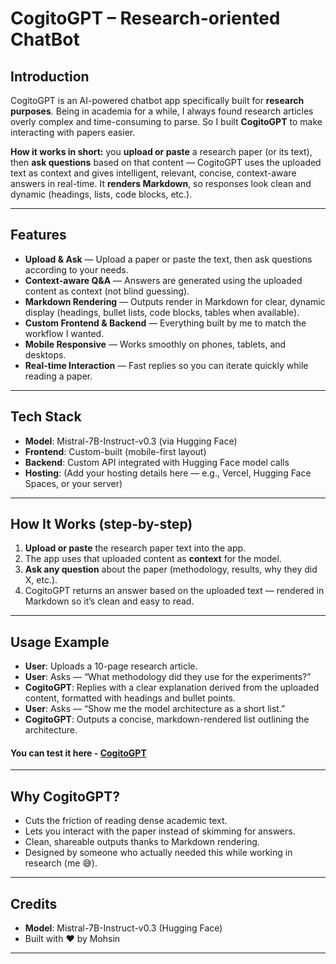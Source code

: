
# CogitoGPT – Research-oriented ChatBot

##  Introduction

CogitoGPT is an AI-powered chatbot app specifically built for **research purposes**.
Being in academia for a while, I always found research articles overly complex and time-consuming to parse. So I built **CogitoGPT** to make interacting with papers easier.

**How it works in short:** you **upload or paste** a research paper (or its text), then **ask questions** based on that content — CogitoGPT uses the uploaded text as context and gives intelligent, relevant, concise, context-aware answers in real-time. It **renders Markdown**, so responses look clean and dynamic (headings, lists, code blocks, etc.).

---

## Features

*  **Upload & Ask** — Upload a paper or paste the text, then ask questions according to your needs.
*  **Context-aware Q\&A** — Answers are generated using the uploaded content as context (not blind guessing).
*  **Markdown Rendering** — Outputs render in Markdown for clear, dynamic display (headings, bullet lists, code blocks, tables when available).
*  **Custom Frontend & Backend** — Everything built by me to match the workflow I wanted.
*  **Mobile Responsive** — Works smoothly on phones, tablets, and desktops.
*  **Real-time Interaction** — Fast replies so you can iterate quickly while reading a paper.

---

##  Tech Stack

* **Model**: Mistral-7B-Instruct-v0.3 (via Hugging Face)
* **Frontend**: Custom-built (mobile-first layout)
* **Backend**: Custom API integrated with Hugging Face model calls
* **Hosting**: (Add your hosting details here — e.g., Vercel, Hugging Face Spaces, or your server)

---

##  How It Works (step-by-step)

1. **Upload or paste** the research paper text into the app.
2. The app uses that uploaded content as **context** for the model.
3. **Ask any question** about the paper (methodology, results, why they did X, etc.).
4. CogitoGPT returns an answer based on the uploaded text — rendered in Markdown so it’s clean and easy to read.

---

## Usage Example

* **User**: Uploads a 10-page research article.
* **User**: Asks — “What methodology did they use for the experiments?”
* **CogitoGPT**: Replies with a clear explanation derived from the uploaded content, formatted with headings and bullet points.
* **User**: Asks — “Show me the model architecture as a short list.”
* **CogitoGPT**: Outputs a concise, markdown-rendered list outlining the architecture.

#### You can test it here - [CogitoGPT](https://cogitogpt.vercel.app/)
---

##  Why CogitoGPT?

* Cuts the friction of reading dense academic text.
* Lets you interact with the paper instead of skimming for answers.
* Clean, shareable outputs thanks to Markdown rendering.
* Designed by someone who actually needed this while working in research (me 😅).

---


##  Credits

* **Model**: Mistral-7B-Instruct-v0.3 (Hugging Face)
* Built with ❤️ by Mohsin

---
